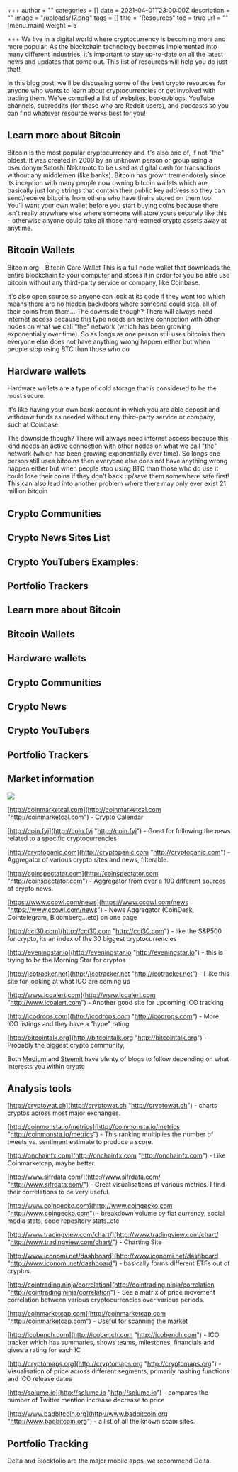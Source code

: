 +++
author = ""
categories = []
date = 2021-04-01T23:00:00Z
description = ""
image = "/uploads/17.png"
tags = []
title = "Resources"
toc = true
url = ""
[menu.main]
weight = 5

+++
We live in a digital world where cryptocurrency is becoming more and more popular. As the blockchain technology becomes implemented into many different industries, it's important to stay up-to-date on all the latest news and updates that come out. This list of resources will help you do just that!

In this blog post, we'll be discussing some of the best crypto resources for anyone who wants to learn about cryptocurrencies or get involved with trading them. We've compiled a list of websites, books/blogs, YouTube channels, subreddits (for those who are Reddit users), and podcasts so you can find whatever resource works best for you!

## Learn more about Bitcoin

Bitcoin is the most popular cryptocurrency and it's also one of, if not "the" oldest. It was created in 2009 by an unknown person or group using a pseudonym Satoshi Nakamoto to be used as digital cash for transactions without any middlemen (like banks). Bitcoin has grown tremendously since its inception with many people now owning bitcoin wallets which are basically just long strings that contain their public key address so they can send/receive bitcoins from others who have theirs stored on them too! You'll want your own wallet before you start buying coins because there isn't really anywhere else where someone will store yours securely like this - otherwise anyone could take all those hard-earned crypto assets away at anytime.

## Bitcoin Wallets

Bitcoin.org - Bitcoin Core Wallet This is a full node wallet that downloads the entire blockchain to your computer and stores it in order for you be able use bitcoin without any third-party service or company, like Coinbase.

It's also open source so anyone can look at its code if they want too which means there are no hidden backdoors where someone could steal all of their coins from them... The downside though? There will always need internet access because this type needs an active connection with other nodes on what we call "the" network (which has been growing exponentially over time). So as longs as one person still uses bitcoins then everyone else does not have anything wrong happen either but when people stop using BTC than those who do

## Hardware wallets

Hardware wallets are a type of cold storage that is considered to be the most secure.

It's like having your own bank account in which you are able deposit and withdraw funds as needed without any third-party service or company, such at Coinbase.

The downside though? There will always need internet access because this kind needs an active connection with other nodes on what we call "the" network (which has been growing exponentially over time). So longs one person still uses bitcoins then everyone else does not have anything wrong happen either but when people stop using BTC than those who do use it could lose their coins if they don't back up/save them somewhere safe first! This can also lead into another problem where there may only ever exist 21 million bitcoin

## Crypto Communities

## Crypto News Sites List

## Crypto YouTubers Examples:

## Portfolio Trackers

## Learn more about Bitcoin

## Bitcoin Wallets

## Hardware wallets

## Crypto Communities

## Crypto News

## Crypto YouTubers

## Portfolio Trackers

## **Market information**

![](/uploads/18.png)

[http://coinmarketcal.com](http://coinmarketcal.com "http://coinmarketcal.com") - Crypto Calendar

[http://coin.fyi](http://coin.fyi "http://coin.fyi") - Great for following the news related to a specific cryptocurrencies

[http://cryptopanic.com](http://cryptopanic.com "http://cryptopanic.com") -  Aggregator of various crypto sites and news, filterable.

[http://coinspectator.com](http://coinspectator.com "http://coinspectator.com") -  Aggregator from over a 100 different sources of crypto news.

[https://www.ccowl.com/news](https://www.ccowl.com/news "https://www.ccowl.com/news") - News Aggregator (CoinDesk, Cointelegram, Bloomberg...etc) on one page

[http://cci30.com](http://cci30.com "http://cci30.com") - like the S&P500 for crypto, its an index of the 30 biggest cryptocurrencies

[http://eveningstar.io](http://eveningstar.io "http://eveningstar.io") - this is trying to be the Morning Star for cryptos

[http://icotracker.net](http://icotracker.net "http://icotracker.net") - I like this site for looking at what ICO are coming up

[http://www.icoalert.com](http://www.icoalert.com "http://www.icoalert.com") - Another good site for upcoming ICO tracking

[http://icodrops.com](http://icodrops.com "http://icodrops.com") - More ICO listings and they have a "hype" rating

[http://bitcointalk.org](http://bitcointalk.org "http://bitcointalk.org") - Probably the biggest crypto community,

Both [Medium](http://medium.com/topic/cryptocurrency) and [Steemit](http://steemit.com/trending/cryptocurrency) have plenty of blogs to follow depending on what interests you within crypto

## **Analysis tools**

[http://cryptowat.ch](http://cryptowat.ch "http://cryptowat.ch") - charts cryptos across most major exchanges.

[http://coinmonsta.io/metrics](http://coinmonsta.io/metrics "http://coinmonsta.io/metrics") - This ranking multiplies the number of tweets vs. sentiment estimate to produce a score.

[http://onchainfx.com](http://onchainfx.com "http://onchainfx.com") - Like Coinmarketcap, maybe better.

[http://www.sifrdata.com/](http://www.sifrdata.com/ "http://www.sifrdata.com/") - Great visualisations of various metrics. I find their correlations to be very useful.

[http://www.coingecko.com](http://www.coingecko.com "http://www.coingecko.com") - breakdown volume by fiat currency, social media stats, code repository stats..etc

[http://www.tradingview.com/chart/](http://www.tradingview.com/chart/ "http://www.tradingview.com/chart/") - Charting Site

[http://www.iconomi.net/dashboard](http://www.iconomi.net/dashboard "http://www.iconomi.net/dashboard") - basically forms different ETFs out of cryptos. 

[http://cointrading.ninja/correlation](http://cointrading.ninja/correlation "http://cointrading.ninja/correlation") - See a matrix of price movement correlation between various cryptocurrencies over various periods.

[http://coinmarketcap.com](http://coinmarketcap.com "http://coinmarketcap.com") - Useful for scanning the market

[http://icobench.com](http://icobench.com "http://icobench.com") - ICO tracker which has summaries, shows teams, milestones, financials and gives a rating for each IC

[http://cryptomaps.org](http://cryptomaps.org "http://cryptomaps.org") - Visualisation of price across different segments, primarily hashing functions and ICO release dates

[http://solume.io](http://solume.io "http://solume.io") - compares the number of Twitter mention increase decrease to price

[http://www.badbitcoin.org](http://www.badbitcoin.org "http://www.badbitcoin.org") - a list of all the known scam sites. 

## **Portfolio Tracking**

Delta and Blockfolio are the major mobile apps, we  recommend Delta.